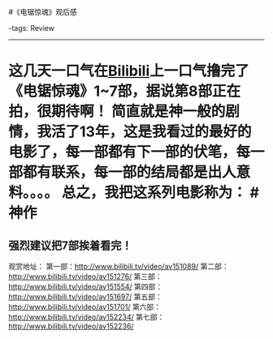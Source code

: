 #《电锯惊魂》观后感

-tags: Review

----

这几天一口气在[Bilibili](http://www.bilibili.tv/)上一口气撸完了《电锯惊魂》1~7部，据说第8部正在拍，很期待啊！
简直就是神一般的剧情，我活了13年，这是我看过的最好的电影了，每一部都有下一部的伏笔，每一部都有联系，每一部的结局都是出人意料。。。。
总之，我把这系列电影称为：
#神作
=============
强烈建议把7部挨着看完！
---------------------------------------
观赏地址：
第一部：http://www.bilibili.tv/video/av151089/
第二部：http://www.bilibili.tv/video/av151276/
第三部：http://www.bilibili.tv/video/av151554/
第四部：http://www.bilibili.tv/video/av151697/
第五部：http://www.bilibili.tv/video/av151701/
第六部：http://www.bilibili.tv/video/av152234/
第七部：http://www.bilibili.tv/video/av152236/
